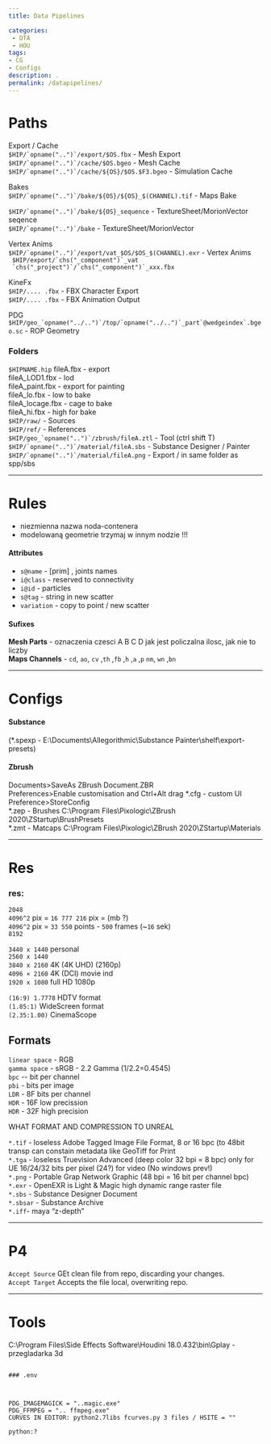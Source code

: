 ```yaml
---
title: Data Pipelines

categories:
 - DTA
 - HOU
tags:
- CG
- Configs
description: .
permalink: /datapipelines/
---
```






# Paths

Export / Cache  
```$HIP/`opname("..")`/export/$OS.fbx``` - Mesh  Export   
```$HIP/`opname("..")`/cache/$OS.bgeo```  -  Mesh  Cache    
```$HIP/`opname("..")`/cache/${OS}/$OS.$F3.bgeo``` -  Simulation   Cache  

Bakes  
```$HIP/`opname("..")`/bake/${OS}/${OS}_$(CHANNEL).tif``` -  Maps Bake    

```$HIP/`opname("..")`/bake/${OS}_sequence``` - TextureSheet/MorionVector seqence      
```$HIP/`opname("..")`/bake``` - TextureSheet/MorionVector   

Vertex Anims   
```$HIP/`opname("..")`/export/vat_$OS/$OS_$(CHANNEL).exr``` -  Vertex Anims     
``` $HIP/export/`chs("_component")`_vat```   
``` `chs("_project")`/`chs("_component")`_xxx.fbx```  

KineFx  
```$HIP/.... .fbx``` -  FBX Character Export  
```$HIP/.... .fbx``` - FBX Animation Output  


PDG  
```$HIP/geo_`opname("../..")`/top/`opname("../..")`_part`@wedgeindex`.bgeo.sc``` - ROP Geometry


### Folders

`$HIPNAME.hip`
fileA.fbx - export    
fileA_LOD1.fbx - lod    
fileA_paint.fbx - export for painting    
fileA_lo.fbx - low to bake    
fileA_locage.fbx - cage to bake      
fileA_hi.fbx - high for bake     
` $HIP/raw/ ` - Sources    
` $HIP/ref/ ` - References    
```$HIP/geo_`opname("..")`/zbrush/fileA.ztl``` - Tool (ctrl shift T)
```$HIP/`opname("..")`/material/fileA.sbs``` - Substance     Designer / Painter          
```$HIP/`opname("..")`/material/fileA.png``` - Export    / in same folder as  spp/sbs   


---

# Rules

- niezmienna nazwa noda-contenera
- modelowaną geometrie trzymaj w innym nodzie !!!  

#### Attributes

- `s@name` -  [prim] , joints names
- `i@class` -  reserved to connectivity   
- `i@id` -  particles    
- `s@tag` - string in new scatter
- `variation` - copy to point / new scatter


#### Sufixes

**Mesh Parts** - oznaczenia czesci A B C D jak jest policzalna ilosc, jak nie to liczby  
**Maps Channels** - `cd`,  `ao`, `cv` ,`th` ,`fb` ,`h` ,`a` ,`p` `nm`, `wn` ,`bn`

---

# Configs

#### Substance


(*.spexp - E:\Documents\Allegorithmic\Substance Painter\shelf\export-presets)  

#### Zbrush


Documents>SaveAs ZBrush Document.ZBR   
Preferences>Enable customisation   and Ctrl+Alt drag
*.cfg - custom UI  Preference>StoreConfig  
*.zep - Brushes C:\Program Files\Pixologic\ZBrush 2020\ZStartup\BrushPresets  
*.zmt - Matcaps C:\Program Files\Pixologic\ZBrush 2020\ZStartup\Materials  


---





# Res

### res:
`2048`  
`4096^2` pix = `16 777 216` pix   =  (mb ?)  
`4096^2` pix = `33 550` points - `500` frames (~`16` sek)      
`8192`    

`3440 x 1440` personal   
`2560 x 1440`   
`3840 x 2160` 4K (4K UHD) (2160p)        
`4096 × 2160` 4K (DCI) movie ind   
`1920 x 1080` full HD 1080p  

`(16:9) 1.7778` HDTV format    
`(1.85:1)` WideScreen format       
`(2.35:1.00)` CinemaScope    

## Formats

`linear space` - RGB    
`gamma space` - sRGB - 2.2 Gamma  (1/2.2=0.4545)      
`bpc` -- bit per channel  
`pbi` - bits per image  
`LDR` - 8F  bits per channel    
`HDR` - 16F low precission     
`HDR` - 32F high precision   

WHAT FORMAT AND COMPRESSION TO UNREAL  

`*.tif` - loseless Adobe Tagged Image File Format, 8 or 16 bpc (to 48bit  transp can constain metadata like GeoTiff for Print    
`*.tga` - loseless Truevision Advanced (deep color 32 bpi = 8 bpc) only for UE  16/24/32 bits per pixel (24?) for video (No windows prev!)  
`*.png` - Portable Grap Network Graphic (48 bpi = 16 bit per channel bpc)   
`*.exr` - OpenEXR is Light & Magic  high dynamic range raster file    
`*.sbs` - Substance Designer Document     
`*.sbsar` - Substance Archive    
`*.iff`- maya “z-depth”    



---





# P4
`Accept Source` GEt clean file from repo, discarding your changes.  
`Accept Target` Accepts the file local, overwriting repo.  


---
# Tools

C:\Program Files\Side Effects Software\Houdini 18.0.432\bin\Gplay - przegladarka 3d  



```

### .env



PDG_IMAGEMAGICK = "..magic.exe"  
PDG_FFMPEG = ".. ffmpeg.exe"   
CURVES IN EDITOR: python2.7libs fcurves.py 3 files / HSITE = ""  

python:?
```
